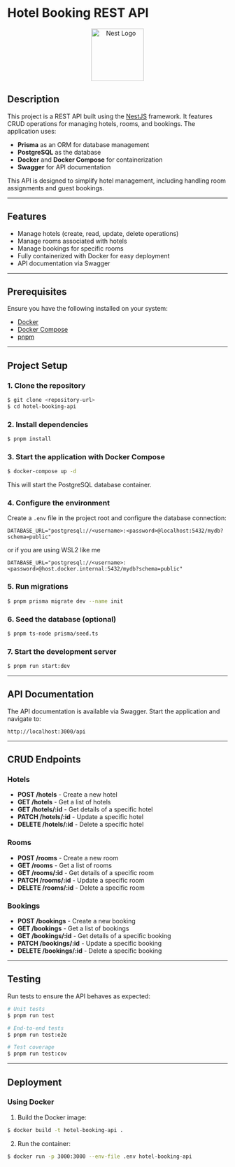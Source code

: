 # Hotel Booking REST API

<p align="center">
  <a href="http://nestjs.com/" target="blank"><img src="https://nestjs.com/img/logo-small.svg" width="120" alt="Nest Logo" /></a>
</p>

## Description

This project is a REST API built using the [NestJS](https://nestjs.com) framework. It features CRUD operations for managing hotels, rooms, and bookings. The application uses:

- **Prisma** as an ORM for database management
- **PostgreSQL** as the database
- **Docker** and **Docker Compose** for containerization
- **Swagger** for API documentation

This API is designed to simplify hotel management, including handling room assignments and guest bookings.

---

## Features

- Manage hotels (create, read, update, delete operations)
- Manage rooms associated with hotels
- Manage bookings for specific rooms
- Fully containerized with Docker for easy deployment
- API documentation via Swagger

---

## Prerequisites

Ensure you have the following installed on your system:

- [Docker](https://www.docker.com/)
- [Docker Compose](https://docs.docker.com/compose/)
- [pnpm](https://pnpm.io/)

---

## Project Setup

### 1. Clone the repository

```bash
$ git clone <repository-url>
$ cd hotel-booking-api
```

### 2. Install dependencies

```bash
$ pnpm install
```

### 3. Start the application with Docker Compose

```bash
$ docker-compose up -d
```

This will start the PostgreSQL database container.

### 4. Configure the environment

Create a `.env` file in the project root and configure the database connection:

```env
DATABASE_URL="postgresql://<username>:<password>@localhost:5432/mydb?schema=public"
```
or if you are using WSL2 like me

```env
DATABASE_URL="postgresql://<username>:<password>@host.docker.internal:5432/mydb?schema=public"
```

### 5. Run migrations

```bash
$ pnpm prisma migrate dev --name init
```

### 6. Seed the database (optional)

```bash
$ pnpm ts-node prisma/seed.ts
```

### 7. Start the development server

```bash
$ pnpm run start:dev
```

---

## API Documentation

The API documentation is available via Swagger. Start the application and navigate to:

```
http://localhost:3000/api
```

---

## CRUD Endpoints

### Hotels
- **POST /hotels** - Create a new hotel
- **GET /hotels** - Get a list of hotels
- **GET /hotels/:id** - Get details of a specific hotel
- **PATCH /hotels/:id** - Update a specific hotel
- **DELETE /hotels/:id** - Delete a specific hotel

### Rooms
- **POST /rooms** - Create a new room
- **GET /rooms** - Get a list of rooms
- **GET /rooms/:id** - Get details of a specific room
- **PATCH /rooms/:id** - Update a specific room
- **DELETE /rooms/:id** - Delete a specific room

### Bookings
- **POST /bookings** - Create a new booking
- **GET /bookings** - Get a list of bookings
- **GET /bookings/:id** - Get details of a specific booking
- **PATCH /bookings/:id** - Update a specific booking
- **DELETE /bookings/:id** - Delete a specific booking

---

## Testing

Run tests to ensure the API behaves as expected:

```bash
# Unit tests
$ pnpm run test

# End-to-end tests
$ pnpm run test:e2e

# Test coverage
$ pnpm run test:cov
```

---

## Deployment

### Using Docker

1. Build the Docker image:

```bash
$ docker build -t hotel-booking-api .
```

2. Run the container:

```bash
$ docker run -p 3000:3000 --env-file .env hotel-booking-api
```

